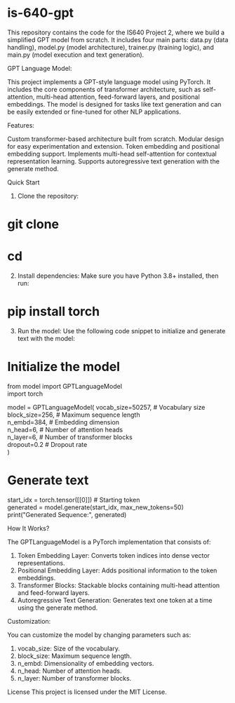 # is-640-gpt
This repository contains the code for the IS640 Project 2, where we build a simplified GPT model from scratch. It includes four main parts: data.py (data handling), model.py (model architecture), trainer.py (training logic), and main.py (model execution and text generation).

GPT Language Model:

This project implements a GPT-style language model using PyTorch. It includes the core components of transformer architecture, such as self-attention, multi-head attention, feed-forward layers, and positional embeddings. The model is designed for tasks like text generation and can be easily extended or fine-tuned for other NLP applications.

Features:

Custom transformer-based architecture built from scratch.
Modular design for easy experimentation and extension.
Token embedding and positional embedding support.
Implements multi-head self-attention for contextual representation learning.
Supports autoregressive text generation with the generate method.

Quick Start

1. Clone the repository:

# git clone <your-repository-url>  
# cd <repository-folder>  

2. Install dependencies:
Make sure you have Python 3.8+ installed, then run:

# pip install torch  

3. Run the model:
Use the following code snippet to initialize and generate text with the model:


# Initialize the model  

 from model import GPTLanguageModel  
 import torch  

model = GPTLanguageModel(
    vocab_size=50257,   # Vocabulary size  
    block_size=256,     # Maximum sequence length  
    n_embd=384,         # Embedding dimension  
    n_head=6,           # Number of attention heads  
    n_layer=6,          # Number of transformer blocks  
    dropout=0.2         # Dropout rate  
)  

# Generate text  

start_idx = torch.tensor([[0]])  # Starting token  
generated = model.generate(start_idx, max_new_tokens=50)  
print("Generated Sequence:", generated)  

How It Works?

The GPTLanguageModel is a PyTorch implementation that consists of:

1. Token Embedding Layer: Converts token indices into dense vector representations.
2. Positional Embedding Layer: Adds positional information to the token embeddings.
3. Transformer Blocks: Stackable blocks containing multi-head attention and feed-forward layers.
4. Autoregressive Text Generation: Generates text one token at a time using the generate method.

Customization:

You can customize the model by changing parameters such as:

1. vocab_size: Size of the vocabulary.
2. block_size: Maximum sequence length.
3. n_embd: Dimensionality of embedding vectors.
4. n_head: Number of attention heads.
5. n_layer: Number of transformer blocks.


License
This project is licensed under the MIT License.
